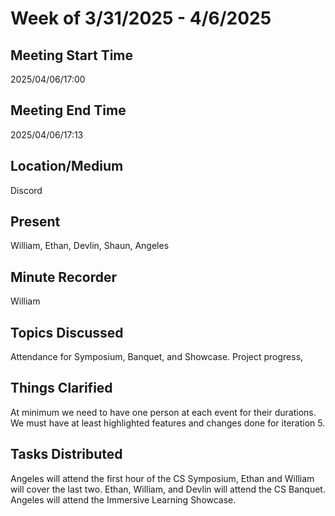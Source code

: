 # Week of 3/31/2025 - 4/6/2025

## Meeting Start Time

2025/04/06/17:00

## Meeting End Time

2025/04/06/17:13

## Location/Medium

Discord

## Present

William, Ethan, Devlin, Shaun, Angeles

## Minute Recorder

William

## Topics Discussed

Attendance for Symposium, Banquet, and Showcase. Project progress,

## Things Clarified

At minimum we need to have one person at each event for their durations. We must have at least highlighted features and changes done for iteration 5.

## Tasks Distributed

Angeles will attend the first hour of the CS Symposium, Ethan and William will cover the last two. 
Ethan, William, and Devlin will attend the CS Banquet.
Angeles will attend the Immersive Learning Showcase.
